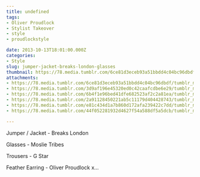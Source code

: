 ```yaml
---
title: undefined
tags:
- Oliver Proudlock
- Stylist Takeover
- style
- proudlockstyle

date: 2013-10-13T18:01:00.000Z
categories:
- Style
slug: jumper-jacket-breaks-london-glasses
thumbnail: https://78.media.tumblr.com/6ce81d3eceb93a51bbdd4c04bc96dbdf/tumblr_muh1izWYCv1rhrm24o1_540.jpg
attachments:
- https://78.media.tumblr.com/6ce81d3eceb93a51bbdd4c04bc96dbdf/tumblr_muh1izWYCv1rhrm24o1_1280.jpg
- https://78.media.tumblr.com/3d9af196e45320ed0c42caafcdbe6e29/tumblr_muh1izWYCv1rhrm24o2_1280.jpg
- https://78.media.tumblr.com/6b4f1e96bed41dfe682523af2c2a81ea/tumblr_muh1izWYCv1rhrm24o3_1280.jpg
- https://78.media.tumblr.com/2a91128450221ab5c11179d404428743/tumblr_muh1izWYCv1rhrm24o5_1280.jpg
- https://78.media.tumblr.com/e81c434d1a7b860d172afa239422c7dd/tumblr_muh1izWYCv1rhrm24o4_1280.jpg
- https://78.media.tumblr.com/44f052281932d4627f54a588df5a5dcb/tumblr_muh1izWYCv1rhrm24o6_1280.jpg

---
```


Jumper / Jacket - Breaks London 

  Glasses - Moslie Tribes 

  Trousers - G Star 

  Feather Earring - Oliver Proudlock x...
